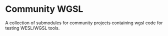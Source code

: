 # Community WGSL

A collection of submodules for community projects containing wgsl code for testing WESL/WGSL tools.